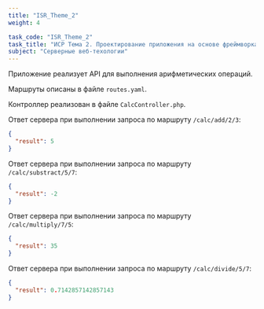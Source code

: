 ```yaml
---
title: "ISR_Theme_2"
weight: 4

task_code: "ISR_Theme_2"
task_title: "ИСР Тема 2. Проектирование приложения на основе фреймворка Symphony"
subject: "Серверные веб-техологии"
---
```


Приложение реализует API для выполнения арифметических операций.

Маршруты описаны в файле `routes.yaml`.

Контроллер реализован в файле `CalcController.php`.

Ответ сервера при выполнении запроса по маршруту `/calc/add/2/3`:

```json
{
  "result": 5
}
```

Ответ сервера при выполнении запроса по маршруту `/calc/substract/5/7`:

```json
{
  "result": -2
}
```

Ответ сервера при выполнении запроса по маршруту `/calc/multiply/7/5`:

```json
{
  "result": 35
}
```

Ответ сервера при выполнении запроса по маршруту `/calc/divide/5/7`:

```json
{
  "result": 0.7142857142857143
}
```
